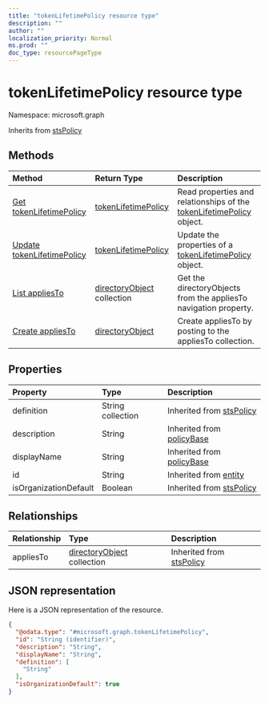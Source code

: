 ```yaml
---
title: "tokenLifetimePolicy resource type"
description: ""
author: ""
localization_priority: Normal
ms.prod: ""
doc_type: resourcePageType
---
```


# tokenLifetimePolicy resource type


Namespace: microsoft.graph




Inherits from [stsPolicy](../resources/stspolicy.md)

## Methods
|Method|Return Type|Description|
|:---|:---|:---|
|[Get tokenLifetimePolicy](../api/tokenlifetimepolicy-get.md)|[tokenLifetimePolicy](../resources/tokenlifetimepolicy.md)|Read properties and relationships of the [tokenLifetimePolicy](../resources/tokenlifetimepolicy.md) object.|
|[Update tokenLifetimePolicy](../api/tokenlifetimepolicy-update.md)|[tokenLifetimePolicy](../resources/tokenlifetimepolicy.md)|Update the properties of a [tokenLifetimePolicy](../resources/tokenlifetimepolicy.md) object.|
|[List appliesTo](../api/tokenlifetimepolicy-list-appliesto.md)|[directoryObject](../resources/directoryobject.md) collection|Get the directoryObjects from the appliesTo navigation property.|
|[Create appliesTo](../api/tokenlifetimepolicy-post-appliesto.md)|[directoryObject](../resources/directoryobject.md)|Create appliesTo by posting to the appliesTo collection.|

## Properties
|Property|Type|Description|
|:---|:---|:---|
|definition|String collection| Inherited from [stsPolicy](../resources/stspolicy.md)|
|description|String| Inherited from [policyBase](../resources/policybase.md)|
|displayName|String| Inherited from [policyBase](../resources/policybase.md)|
|id|String| Inherited from [entity](../resources/entity.md)|
|isOrganizationDefault|Boolean| Inherited from [stsPolicy](../resources/stspolicy.md)|

## Relationships
|Relationship|Type|Description|
|:---|:---|:---|
|appliesTo|[directoryObject](../resources/directoryobject.md) collection| Inherited from [stsPolicy](../resources/stspolicy.md)|

## JSON representation
Here is a JSON representation of the resource.
<!-- {
  "blockType": "resource",
  "keyProperty": "id",
  "@odata.type": "microsoft.graph.tokenLifetimePolicy",
  "baseType": "microsoft.graph.stsPolicy",
  "openType": false
}
-->
``` json
{
  "@odata.type": "#microsoft.graph.tokenLifetimePolicy",
  "id": "String (identifier)",
  "description": "String",
  "displayName": "String",
  "definition": [
    "String"
  ],
  "isOrganizationDefault": true
}
```

